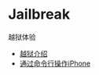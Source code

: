 # Jailbreak
越狱体验


* [越狱介绍](https://github.com/codeRiding/Jailbreak/blob/master/j-1.md)
* [通过命令行操作iPhone](https://github.com/codeRiding/Jailbreak/blob/master/j-2.md)

